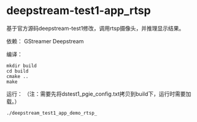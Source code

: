 # deepstream-test1-app_rtsp
基于官方源码deepstream-test1修改，调用rtsp摄像头，并推理显示结果。

依赖：
GStreamer
Deepstream

编译：
```shell
mkdir build
cd build
cmake ..
make
```

运行：
（注：需要先将dstest1_pgie_config.txt拷贝到build下，运行时需要加载。）
```shell
./deepstream_test1_app_demo_rtsp_
```


